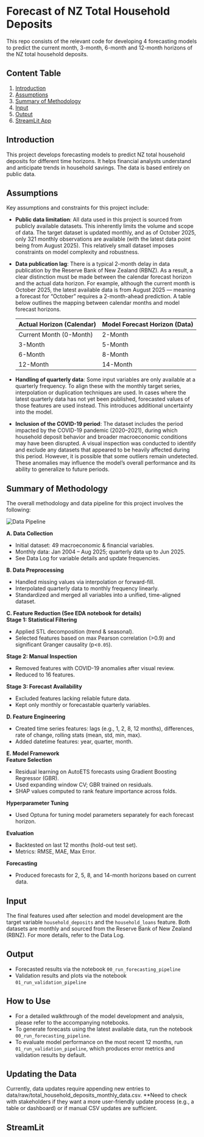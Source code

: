 # Forecast of NZ Total Household Deposits

This repo consists of the relevant code for developing 4 forecasting models to predict the current month, 3-month, 6-month and 12-month horizons of the NZ total household deposits. 

## Content Table
1. [Introduction](#introduction) 
2. [Assumptions](#assumptions)
3. [Summary of Methodology](#summary-of-methodology) 
4. [Input](#input)
5. [Output](#output)
6. [StreamLit App](#streamlit-app)

## Introduction

This project develops forecasting models to predict NZ total household deposits for different time horizons. It helps financial analysts understand and anticipate trends in household savings. The data is based entirely on public data.

## Assumptions
Key assumptions and constraints for this project include:
- **Public data limitation**: All data used in this project is sourced from publicly available datasets. This inherently limits the volume and scope of data. The target dataset is updated monthly, and as of October 2025, only 321 monthly observations are available (with the latest data point being from August 2025). This relatively small dataset imposes constraints on model complexity and robustness.
- **Data publication lag**: There is a typical 2-month delay in data publication by the Reserve Bank of New Zealand (RBNZ). As a result, a clear distinction must be made between the calendar forecast horizon and the actual data horizon. For example, although the current month is October 2025, the latest available data is from August 2025 — meaning a forecast for “October” requires a 2-month-ahead prediction. A table below outlines the mapping between calendar months and model forecast horizons.

  |Actual Horizon (Calendar)|Model Forecast Horizon (Data)|
  |---|---|
  |Current Month (0-Month)|2-Month|
  |3-Month|5-Month|
  |6-Month|8-Month|
  |12-Month|14-Month|

- **Handling of quarterly data**: Some input variables are only available at a quarterly frequency. To align these with the monthly target series, interpolation or duplication techniques are used. In cases where the latest quarterly data has not yet been published, forecasted values of those features are used instead. This introduces additional uncertainty into the model.
- **Inclusion of the COVID-19 period**: The dataset includes the period impacted by the COVID-19 pandemic (2020–2021), during which household deposit behavior and broader macroeconomic conditions may have been disrupted. A visual inspection was conducted to identify and exclude any datasets that appeared to be heavily affected during this period. However, it is possible that some outliers remain undetected. These anomalies may influence the model’s overall performance and its ability to generalize to future periods.


## Summary of Methodology
The overall methodology and data pipeline for this project involves the following:

![Data Pipeline](./asset/img/data-pipline.png)

**A. Data Collection**  
- Initial dataset: 49 macroeconomic & financial variables.  
- Monthly data: Jan 2004 – Aug 2025; quarterly data up to Jun 2025.  
- See Data Log for variable details and update frequencies.

**B. Data Preprocessing**  
- Handled missing values via interpolation or forward-fill.  
- Interpolated quarterly data to monthly frequency linearly.  
- Standardized and merged all variables into a unified, time-aligned dataset.

**C. Feature Reduction (See EDA notebook for details)**  
**Stage 1: Statistical Filtering**  
- Applied STL decomposition (trend & seasonal).  
- Selected features based on max Pearson correlation (>0.9) and significant Granger causality (p<`0.05`).  

**Stage 2: Manual Inspection**  
- Removed features with COVID-19 anomalies after visual review.  
- Reduced to 16 features.

**Stage 3: Forecast Availability**  
- Excluded features lacking reliable future data.  
- Kept only monthly or forecastable quarterly variables.

**D. Feature Engineering**  
- Created time series features: lags (e.g., 1, 2, 8, 12 months), differences, rate of change, rolling stats (mean, std, min, max).  
- Added datetime features: year, quarter, month.

**E. Model Framework**  
**Feature Selection**  
- Residual learning on AutoETS forecasts using Gradient Boosting Regressor (GBR).  
- Used expanding window CV; GBR trained on residuals.  
- SHAP values computed to rank feature importance across folds.

**Hyperparameter Tuning**  
- Used Optuna for tuning model parameters separately for each forecast horizon.

**Evaluation**  
- Backtested on last 12 months (hold-out test set).  
- Metrics: RMSE, MAE, Max Error.

**Forecasting**  
- Produced forecasts for 2, 5, 8, and 14-month horizons based on current data.

## Input
The final features used after selection and model development are the target variable `household_deposits` and the `household_loans` feature. Both datasets are monthly and sourced from the Reserve Bank of New Zealand (RBNZ). For more details, refer to the Data Log.

## Output
- Forecasted results via the notebook `00_run_forecasting_pipeline`
- Validation results and plots via the notebook `01_run_validation_pipeline`

## How to Use
- For a detailed walkthrough of the model development and analysis, please refer to the accompanying notebooks.
- To generate forecasts using the latest available data, run the notebook `00_run_forecasting_pipeline`.
- To evaluate model performance on the most recent 12 months, run `01_run_validation_pipeline`, which produces error metrics and validation results by default.

## Updating the Data
Currently, data updates require appending new entries to data/raw/total_household_deposits_monthly_data.csv. **Need to check with stakeholders if they want a more user-friendly update process (e.g., a table or dashboard) or if manual CSV updates are sufficient.

## StreamLit
